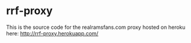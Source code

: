 rrf-proxy
=========
This is the source code for the realramsfans.com proxy hosted on heroku here: http://rrf-proxy.herokuapp.com/
